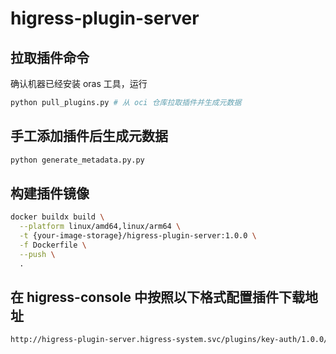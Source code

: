 # higress-plugin-server
## 拉取插件命令
确认机器已经安装 oras 工具，运行
```bash
python pull_plugins.py # 从 oci 仓库拉取插件并生成元数据
```
## 手工添加插件后生成元数据
```bash
python generate_metadata.py.py
```
## 构建插件镜像
```bash
docker buildx build \
  --platform linux/amd64,linux/arm64 \
  -t {your-image-storage}/higress-plugin-server:1.0.0 \
  -f Dockerfile \
  --push \
  .
```
## 在 higress-console 中按照以下格式配置插件下载地址
```bash
http://higress-plugin-server.higress-system.svc/plugins/key-auth/1.0.0/plugin.wasm
```
